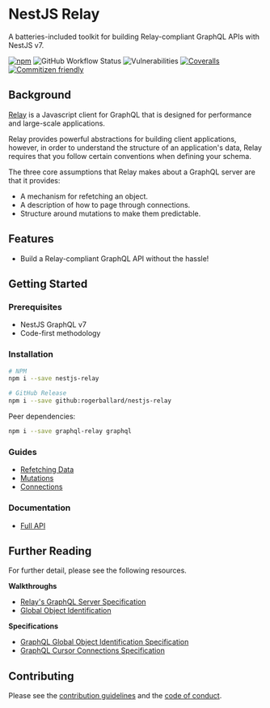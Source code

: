 # NestJS Relay

A batteries-included toolkit for building Relay-compliant GraphQL APIs with NestJS v7.

[![npm](https://img.shields.io/npm/v/nestjs-relay)](https://www.npmjs.com/package/nestjs-relay)
![GitHub Workflow Status](https://img.shields.io/github/workflow/status/rogerballard/nestjs-relay/development)
![Vulnerabilities](https://img.shields.io/snyk/vulnerabilities/github/rogerballard/nestjs-relay)
[![Coveralls](https://img.shields.io/coveralls/github/rogerballard/nestjs-relay)](https://coveralls.io/github/rogerballard/nestjs-relay)
[![Commitizen friendly](https://img.shields.io/badge/commitizen-friendly-brightgreen.svg)](http://commitizen.github.io/cz-cli/)


## Background

[Relay](https://relay.dev/) is a Javascript client for GraphQL that is designed for performance and large-scale applications.

Relay provides powerful abstractions for building client applications, however, in order to understand the structure of an application's data, Relay requires that you follow certain conventions when defining your schema.

The three core assumptions that Relay makes about a GraphQL server are that it provides:

- A mechanism for refetching an object.
- A description of how to page through connections.
- Structure around mutations to make them predictable.

## Features
- Build a Relay-compliant GraphQL API without the hassle!

## Getting Started

### Prerequisites

- NestJS GraphQL v7
- Code-first methodology

### Installation

```bash
# NPM
npm i --save nestjs-relay

# GitHub Release
npm i --save github:rogerballard/nestjs-relay
```

Peer dependencies:

```bash
npm i --save graphql-relay graphql
```

### Guides

- [Refetching Data](docs/refetching-data.md)
- [Mutations](docs/mutations.md)
- [Connections](docs/connections.md)

### Documentation

- [Full API](https://rogerballard.github.io/nestjs-relay/)

## Further Reading

For further detail, please see the following resources.

**Walkthroughs**
- [Relay's GraphQL Server Specification](https://relay.dev/docs/en/graphql-server-specification)
- [Global Object Identification](https://graphql.org/learn/global-object-identification/)

**Specifications**
- [GraphQL Global Object Identification Specification](https://relay.dev/graphql/objectidentification.htm)
- [GraphQL Cursor Connections Specification](https://relay.dev/graphql/connections.htm)

## Contributing

Please see the [contribution guidelines](CONTRIBUTING.md) and the [code of conduct](CODE_OF_CONDUCT.md).
